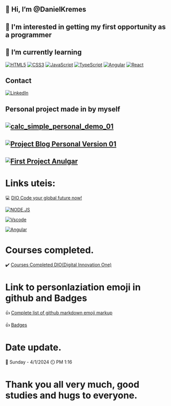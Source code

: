 ##  👋 Hi, I’m @DanielKremes

##  👀 I'm interested in getting my first opportunity as a programmer

## 🌱 I’m currently learning 

[![HTML5](https://img.shields.io/badge/HTML5-E34F26?style=for-the-badge&logo=html5&logoColor=white)](https://www.w3schools.com/html/default.asp) [![CSS3](https://img.shields.io/badge/CSS-239120?&style=for-the-badge&logo=css3&logoColor=white)](https://www.w3schools.com/css/default.asp) [![JavaScript](https://img.shields.io/badge/JavaScript-F7DF1E?style=for-the-badge&logo=javascript&logoColor=black)](https://www.w3schools.com/js/default.asp) [![TypeScript](https://img.shields.io/badge/TypeScript-007ACC?style=for-the-badge&logo=typescript&logoColor=white)](https://www.typescriptlang.org/) [![Angular](https://img.shields.io/badge/Angular-DD0031?style=for-the-badge&logo=Angular&logoColor=white)](https://angular.io/) [![React](https://img.shields.io/badge/React-20232A?style=for-the-badge&logo=react&logoColor=61DAFB)](https://react.dev/) 

## Contact
[![LinkedIn](https://img.shields.io/badge/LinkedIn-%230077B5.svg?logo=linkedin&logoColor=white)](https://www.linkedin.com/in/daniel-kremes-94919227b/)

## Personal project made in by myself

##  [![calc_simple_personal_demo_01](https://img.shields.io/badge/calc_simple_personal_demo_01-20232A?style=for-the-badge&logo=react&logoColor=61DAFB)](https://calc-simple-personal-demo-01.vercel.app/) 

## [![Project Blog Personal Version 01](https://img.shields.io/badge/Project_Blog_Personal_Version_01-DD0031?style=for-the-badge&logo=Angular&logoColor=white)](https://danielkremes.github.io/project_blog_personal/)

## [![First Project Anulgar](https://img.shields.io/badge/My_first_project_personal_in_angular-DD0031?style=for-the-badge&logo=Angular&logoColor=white)](https://danielkremes.github.io/first_project_angular_created_by_myself/)

# Links uteis:
💻 [DIO Code your global future now!](https://www.dio.me/)

[![NODE.JS](https://img.shields.io/badge/Node.js-43853D?style=for-the-badge&logo=node.js&logoColor=white)](https://nodejs.org/en)

[![Vscode](https://img.shields.io/badge/Visual_Studio_Code-0078D4?style=for-the-badge&logo=visual%20studio%20code&logoColor=white)](https://code.visualstudio.com/)

[![Angular](https://img.shields.io/badge/Angular-DD0031?style=for-the-badge&logo=angular&logoColor=white)](https://angular.io/)

# Courses completed.
✔️ [Courses Completed DIO(Digital Innovation One)](https://web.dio.me/certificates)

# Link to personlaziation emoji in github and Badges
👍 [Complete list of github markdown emoji markup](https://gist.github.com/rxaviers/7360908)

👍 [Badges](https://dev.to/envoy_/150-badges-for-github-pnk)

# Date update.
📅 Sunday - 4/1/2024 ⏲️ PM 1:16 

# Thank you all very much, good studies and hugs to everyone.
<!---
DanielKremes/DanielKremes is a ✨ special ✨ repository because its `README.md` (this file) appears on your GitHub profile.
You can click the Preview link to take a look at your changes.
--->
